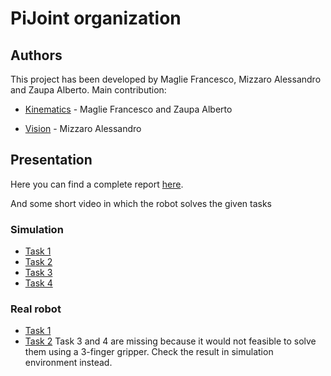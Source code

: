 # PiJoint organization

## Authors

This project has been developed by Maglie Francesco, Mizzaro Alessandro and Zaupa Alberto. Main contribution:

* [Kinematics](https://github.com/PiJoint/kinematics) - Maglie Francesco and Zaupa Alberto

* [Vision](https://github.com/PiJoint/vision) - Mizzaro Alessandro


## Presentation

Here you can find a complete report [here](report).

And some short video in which the robot solves the given tasks

### Simulation
* [Task 1](link)
* [Task 2](link)
* [Task 3](link)
* [Task 4](link)

### Real robot
* [Task 1](link)
* [Task 2](link)
Task 3 and 4 are missing because it would not feasible to solve them using a 3-finger gripper. Check the result in simulation environment instead.




